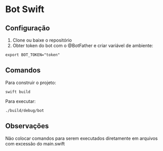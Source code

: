 # Bot Swift

## Configuração

1. Clone ou baixe o repositório
2. Obter token do bot com o @BotFather e criar variável de ambiente:
```
export BOT_TOKEN="token"
```

## Comandos

Para construir o projeto:
```
swift build
```

Para executar:
```
./build/debug/bot
```

## Observações

Não colocar comandos para serem executados diretamente em arquivos com excessão do main.swift